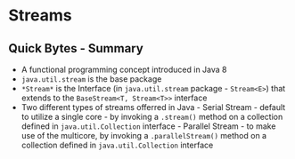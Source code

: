 # Streams

## Quick Bytes - Summary
	
   * A functional programming concept introduced in Java 8
   * `java.util.stream` is the base package
   * `*Stream*` is the Interface (in `java.util.stream` package - `Stream<E>`) that extends to the `BaseStream<T, Stream<T>>` interface
   * Two different types of streams offerred in Java
	- Serial Stream - default to utilize a single core - by invoking a `.stream()` method on a collection defined in `java.util.Collection` interface
	- Parallel Stream - to make use of the multicore, by invoking a `.parallelStream()` method on a collection defined in `java.util.Collection` interface
